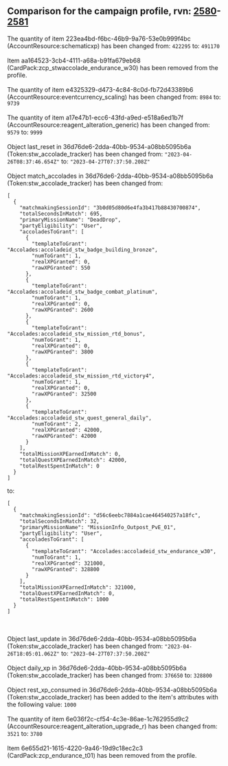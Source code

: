 ## Comparison for the campaign profile, rvn: [2580](https://github.com/PRO100KatYT/FortniteProfileRevisions/tree/main/profiles/campaign/2580%20campaign.json)-[2581](https://github.com/PRO100KatYT/FortniteProfileRevisions/tree/main/profiles/campaign/2581%20campaign.json)

The quantity of item 223ea4bd-f6bc-46b9-9a76-53e0b999f4bc (AccountResource:schematicxp) has been changed from: `422295` to: `491170`
<br><br>
Item aa164523-3cb4-4111-a68a-b91fa679eb68 (CardPack:zcp_stwaccolade_endurance_w30) has been removed from the profile.
<br><br>
The quantity of item e4325329-d473-4c84-8c0d-fb72d43389b6 (AccountResource:eventcurrency_scaling) has been changed from: `8984` to: `9739`
<br><br>
The quantity of item a17e47b1-ecc6-43fd-a9ed-e518a6ed1b7f (AccountResource:reagent_alteration_generic) has been changed from: `9579` to: `9999`
<br><br>
Object last_reset in 36d76de6-2dda-40bb-9534-a08bb5095b6a (Token:stw_accolade_tracker) has been changed from: `"2023-04-26T08:37:46.654Z"` to: `"2023-04-27T07:37:50.208Z"`
<br><br>
Object match_accolades in 36d76de6-2dda-40bb-9534-a08bb5095b6a (Token:stw_accolade_tracker) has been changed from:

```
[
  {
    "matchmakingSessionId": "3b0d05d80d6e4fa3b417b88430700874",
    "totalSecondsInMatch": 695,
    "primaryMissionName": "DeadDrop",
    "partyEligibility": "User",
    "accoladesToGrant": [
      {
        "templateToGrant": "Accolades:accoladeid_stw_badge_building_bronze",
        "numToGrant": 1,
        "realXPGranted": 0,
        "rawXPGranted": 550
      },
      {
        "templateToGrant": "Accolades:accoladeid_stw_badge_combat_platinum",
        "numToGrant": 1,
        "realXPGranted": 0,
        "rawXPGranted": 2600
      },
      {
        "templateToGrant": "Accolades:accoladeid_stw_mission_rtd_bonus",
        "numToGrant": 1,
        "realXPGranted": 0,
        "rawXPGranted": 3800
      },
      {
        "templateToGrant": "Accolades:accoladeid_stw_mission_rtd_victory4",
        "numToGrant": 1,
        "realXPGranted": 0,
        "rawXPGranted": 32500
      },
      {
        "templateToGrant": "Accolades:accoladeid_stw_quest_general_daily",
        "numToGrant": 2,
        "realXPGranted": 42000,
        "rawXPGranted": 42000
      }
    ],
    "totalMissionXPEarnedInMatch": 0,
    "totalQuestXPEarnedInMatch": 42000,
    "totalRestSpentInMatch": 0
  }
]
```

to:

```
[
  {
    "matchmakingSessionId": "d56c6eebc7884a1cae464540257a18fc",
    "totalSecondsInMatch": 32,
    "primaryMissionName": "MissionInfo_Outpost_PvE_01",
    "partyEligibility": "User",
    "accoladesToGrant": [
      {
        "templateToGrant": "Accolades:accoladeid_stw_endurance_w30",
        "numToGrant": 1,
        "realXPGranted": 321000,
        "rawXPGranted": 328800
      }
    ],
    "totalMissionXPEarnedInMatch": 321000,
    "totalQuestXPEarnedInMatch": 0,
    "totalRestSpentInMatch": 1000
  }
]
```

<br><br>
Object last_update in 36d76de6-2dda-40bb-9534-a08bb5095b6a (Token:stw_accolade_tracker) has been changed from: `"2023-04-26T18:05:01.062Z"` to: `"2023-04-27T07:37:50.208Z"`
<br><br>
Object daily_xp in 36d76de6-2dda-40bb-9534-a08bb5095b6a (Token:stw_accolade_tracker) has been changed from: `376650` to: `328800`
<br><br>
Object rest_xp_consumed in 36d76de6-2dda-40bb-9534-a08bb5095b6a (Token:stw_accolade_tracker) has been added to the item's attributes with the following value: `1000`
<br><br>
The quantity of item 6e036f2c-cf54-4c3e-86ae-1c762955d9c2 (AccountResource:reagent_alteration_upgrade_r) has been changed from: `3521` to: `3780`
<br><br>
Item 6e655d21-1615-4220-9a46-19d9c18ec2c3 (CardPack:zcp_endurance_t01) has been removed from the profile.
<br><br>
